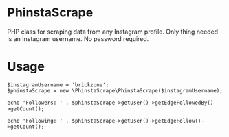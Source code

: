# PhinstaScrape
PHP class for scraping data from any Instagram profile. Only thing needed is an Instagram username. No password required.

# Usage
```
$instagramUsername = 'brickzone';
$phinstaScrape = new \PhinstaScrape\PhinstaScrape($instagramUsername);

echo 'Followers: ' . $phinstaScrape->getUser()->getEdgeFollowedBy()->getCount();

echo 'Following: ' . $phinstaScrape->getUser()->getEdgeFollow()->getCount();

